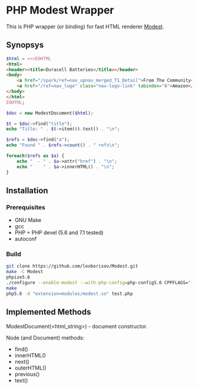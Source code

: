 # PHP Modest Wrapper #

This is PHP wrapper (or binding) for fast HTML renderer [Modest](https://github.com/lexborisov/Modest).

## Synopsys ##

```php
$html = <<<EOHTML
<html>
<header><title>Duracell Batteries</title></header>
<body>
    <a href="/spark/ref=nav_upnav_merged_T1_Detail">From The Community</a>
    <a href="/ref=nav_logo" class="nav-logo-link" tabindex="6">Amazon</a>
</body>
</html>
EOHTML;

$doc = new ModestDocument($html);

$t = $doc->find("title");
echo "Title: " . $t->item(0).text() . "\n";

$refs = $doc->find("a");
echo "Found " . $refs->count() . " refs\n";

foreach($refs as $a) {
    echo "  - " . $a->attr("href") . "\n";
    echo "    " . $a->innerHTML() . "\n";
}

```

## Installation ##

### Prerequisites ###

* GNU Make
* gcc
* PHP + PHP devel (5.6 and 7.1 tested)
* autoconf

### Build ###

```bash
git clone https://github.com/lexborisov/Modest.git
make -C Modest
phpize5.6
./configure --enable-modest --with-php-config=php-config5.6 CPPFLAGS="-IModest/include" LDFLAGS="-LModest/lib"
make
php5.6 -d "extension=modules/modest.so" test.php
```

## Implemented Methods ##

ModestDocument(<html_string>) - document constructor.

Node (and Document) methods:

* find(<selector>)
* innerHTML()
* next()
* outerHTML()
* previous()
* text()

